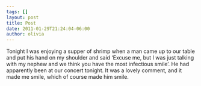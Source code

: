 ```yaml
---
tags: []
layout: post
title: Post
date: 2011-01-29T21:24:04-06:00
author: olivia
---
```


Tonight I was enjoying a supper of shrimp when a man came up to our table and put his hand on my shoulder and said ‘Excuse me, but I was just talking with my nephew and we think you have the most infectious smile’. He had apparently been at our concert tonight. It was a lovely comment, and it made me smile, which of course made him smile.
